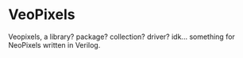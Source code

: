 # VeoPixels
 Veopixels, a library? package? collection? driver? idk... something for NeoPixels written in Verilog.
